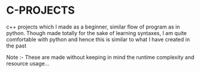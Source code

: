 # C-PROJECTS

c++ projects which I made as a beginner, similar flow of program as in python.
Though made totally for the sake of learning syntaxes, I am quite comfortable with python and hence this is similar to what I have created in the past

Note :- These are made without keeping in mind the runtime complexity and resource usage...
